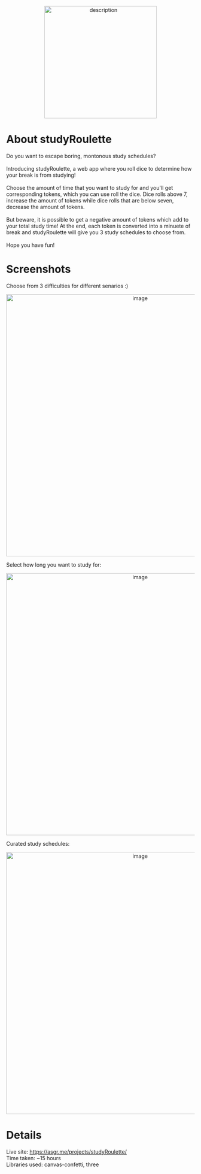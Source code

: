<p align="center">
  <a href="https://asgr.me/projects/studyRoulette" target="_blank">
  <img src="https://github.com/user-attachments/assets/86cc2afc-1bf2-413f-b327-00513aa223c4" alt="description" width="300">
  </a>
</p>

# About studyRoulette

Do you want to escape boring, montonous study schedules?<br><br>
Introducing studyRoulette, a web app where you roll dice to determine how your break is from studying!<br><br> Choose the amount of time that you want to study for and you'll get corresponding tokens, which you can use roll the dice. Dice rolls above 7, increase the amount of tokens while dice rolls that are below seven, decrease the amount of tokens. <br><br>But beware, it is possible to get a negative amount of tokens which add to your total study time! At the end, each token is converted into a minuete of break and studyRoulette will give you 3 study schedules to choose from.<br><br> Hope you have fun!

# Screenshots
Choose from 3 difficulties for different senarios :)<br>
<p align="center"><img width="700" alt="image" src="https://github.com/user-attachments/assets/3c057184-dc54-4fc8-9700-4ea1c66353a4"></p>

Select how long you want to study for:<br>
<p align="center"><img width="700" alt="image" src="https://github.com/user-attachments/assets/e2417c82-1b1a-452f-92dc-c7ad474a639f"></p>

Curated study schedules:<br>
<p align="center"><img width="700" alt="image" src="https://github.com/user-attachments/assets/25c23461-d0df-4f55-bfa6-ca26647e2fd5"></p>

# Details
Live site: https://asgr.me/projects/studyRoulette/<br>
Time taken: ~15 hours<br>
Libraries used: canvas-confetti, three
